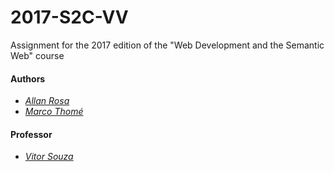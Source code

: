 # 2017-S2C-VV
Assignment for the 2017 edition of the "Web Development and the Semantic Web" course

#### Authors
* [*Allan Rosa*](https://github.com/thisIsChu)
* [*Marco Thomé*](https://github.com/mabrunoro)

#### Professor
* [*Vitor Souza*](https://github.com/vitorsouza)
